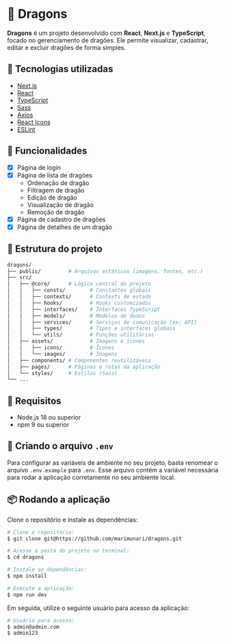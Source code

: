 # 🐉 Dragons

**Dragons** é um projeto desenvolvido com **React**, **Next.js** e **TypeScript**, focado no gerenciamento de dragões. Ele permite visualizar, cadastrar, editar e excluir dragões de forma simples.

## 🚀 Tecnologias utilizadas

- [Next.js](https://nextjs.org/)
- [React](https://react.dev/)
- [TypeScript](https://www.typescriptlang.org/)
- [Sass](https://sass-lang.com/)
- [Axios](https://axios-http.com/)
- [React Icons](https://react-icons.github.io/react-icons/)
- [ESLint](https://eslint.org/)

## 🧩 Funcionalidades

- [x] Página de login
- [x] Página de lista de dragões
  - Ordenação de dragão
  - Filtragem de dragão
  - Edição de dragão
  - Visualização de dragão
  - Remoção de dragão
- [x] Página de cadastro de dragões
- [x] Página de detalhes de um dragão

## 📁 Estrutura do projeto

```bash
dragons/
├── public/         # Arquivos estáticos (imagens, fontes, etc.)
├── src/
│   ├── @core/      # Lógica central do projeto
│   │   ├── consts/        # Constantes globais
│   │   ├── contexts/      # Contexts de estado
│   │   ├── hooks/         # Hooks customizados
│   │   ├── interfaces/    # Interfaces TypeScript
│   │   ├── models/        # Modelos de dados
│   │   ├── services/      # Serviços de comunicação (ex: API)
│   │   ├── types/         # Tipos e interfaces globais
│   │   └── utils/         # Funções utilitárias
│   ├── assets/            # Imagens e ícones
│   │   ├── icons/         # Ícones
│   │   └── images/        # Imagens
│   ├── components/ # Componentes reutilizáveis
│   ├── pages/      # Páginas e rotas da aplicação
│   └── styles/     # Estilos (Sass)
└── ...
```

## 🧪 Requisitos
- Node.js 18 ou superior
- npm 9 ou superior

## 🌱 Criando o arquivo `.env`

Para configurar as variáveis de ambiente no seu projeto, basta renomear o arquivo `.env.example` para `.env`. Esse arquivo contém a variável necessária para rodar a aplicação corretamente no seu ambiente local.

## 📦 Rodando a aplicação

Clone o repositório e instale as dependências:

```bash
# Clone o repositório:
$ git clone git@https://github.com/marimunari/dragons.git
```

```bash
# Acesse a pasta do projeto no terminal:
$ cd dragons
```

```bash
# Instale as dependências:
$ npm install
```

```bash
# Execute a aplicação:
$ npm run dev
```

Em seguida, utilize o seguinte usuário para acesso da aplicação:

```bash
# Usuário para acesso:
$ admin@admin.com
$ admin123
```
